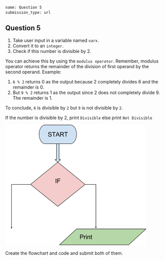 ```ngMeta
name: Question 5
submission_type: url
```	
## Question 5

1. Take user input in a variable named `varx`.
2. Convert it to an `integer`.
3. Check if this number is divisible by 2.

You can achieve this by using the `modulus operator`. Remember, modulus operator returns the remainder of the division of first operand by the second operand. Example:

1. `6 % 2` returns 0 as the output because 2 completely divides 6 and the remainder is 0.
2. But `9 % 2` returns 1 as the output since 2 does not completely divide 9. The remainder is 1.

To conclude, `6` is divisible by `2` but `9` is not divisible by `2`.

If the number is divisible by 2, print `Divisible` else print `Not Divisible`

![question 9 png](assets/question5-image1.png)

Create the flowchart and code and submit both of them.
